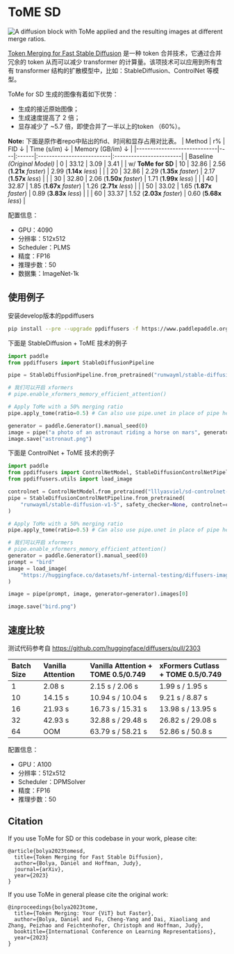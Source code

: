 # ToME SD
![A diffusion block with ToMe applied and the resulting images at different merge ratios.](https://raw.githubusercontent.com/dbolya/tomesd/main/examples/assets/method.jpg)

[Token Merging for Fast Stable Diffusion](https://arxiv.org/pdf/2303.17604.pdf) 是一种 token 合并技术，它通过合并冗余的 token 从而可以减少 transformer 的计算量。该项技术可以应用到所有含有 transformer 结构的扩散模型中，比如：StableDiffusion、ControlNet 等模型。

ToMe for SD 生成的图像有着如下优势：
- 生成的接近原始图像；
- 生成速度提高了 2 倍；
- 显存减少了 ~5.7 倍，即使合并了一半以上的token （60%）。

**Note:** 下面是原作者repo中贴出的fid、时间和显存占用对比表。
| Method                      | r% | FID ↓  | Time (s/im) ↓            | Memory (GB/im) ↓        |
|-----------------------------|----|:------|:--------------------------|:------------------------|
| Baseline _(Original Model)_ | 0  | 33.12 | 3.09                      | 3.41                    |
| w/ **ToMe for SD**        | 10 | 32.86 | 2.56 (**1.21x** _faster_) | 2.99 (**1.14x** _less_) |
|                             | 20 | 32.86 | 2.29 (**1.35x** _faster_) | 2.17 (**1.57x** _less_) |
|                             | 30 | 32.80 | 2.06 (**1.50x** _faster_) | 1.71 (**1.99x** _less_) |
|                             | 40 | 32.87 | 1.85 (**1.67x** _faster_) | 1.26 (**2.71x** _less_) |
|                             | 50 | 33.02 | 1.65 (**1.87x** _faster_) | 0.89 (**3.83x** _less_) |
|                             | 60 | 33.37 | 1.52 (**2.03x** _faster_) | 0.60 (**5.68x** _less_) |

配置信息：
- GPU：4090
- 分辨率：512x512
- Scheduler：PLMS
- 精度：FP16
- 推理步数：50
- 数据集：ImageNet-1k

## 使用例子
安装develop版本的ppdiffusers
```sh
pip install --pre --upgrade ppdiffusers -f https://www.paddlepaddle.org.cn/whl/paddlenlp.html
```

下面是 StableDiffusion + ToME 技术的例子

```python
import paddle
from ppdiffusers import StableDiffusionPipeline

pipe = StableDiffusionPipeline.from_pretrained("runwayml/stable-diffusion-v1-5", safety_checker=None, paddle_dtype=paddle.float16)

# 我们可以开启 xformers
# pipe.enable_xformers_memory_efficient_attention()

# Apply ToMe with a 50% merging ratio
pipe.apply_tome(ratio=0.5) # Can also use pipe.unet in place of pipe here

generator = paddle.Generator().manual_seed(0)
image = pipe("a photo of an astronaut riding a horse on mars", generator=generator).images[0]
image.save("astronaut.png")
```


下面是 ControlNet + ToME 技术的例子
```python
import paddle
from ppdiffusers import ControlNetModel, StableDiffusionControlNetPipeline
from ppdiffusers.utils import load_image

controlnet = ControlNetModel.from_pretrained("lllyasviel/sd-controlnet-canny")
pipe = StableDiffusionControlNetPipeline.from_pretrained(
    "runwayml/stable-diffusion-v1-5", safety_checker=None, controlnet=controlnet, paddle_dtype=paddle.float16
)

# Apply ToMe with a 50% merging ratio
pipe.apply_tome(ratio=0.5) # Can also use pipe.unet in place of pipe here

# 我们可以开启 xformers
# pipe.enable_xformers_memory_efficient_attention()
generator = paddle.Generator().manual_seed(0)
prompt = "bird"
image = load_image(
    "https://huggingface.co/datasets/hf-internal-testing/diffusers-images/resolve/main/sd_controlnet/bird_canny.png"
)

image = pipe(prompt, image, generator=generator).images[0]

image.save("bird.png")
```

## 速度比较
测试代码参考自 https://github.com/huggingface/diffusers/pull/2303

|Batch Size|Vanilla Attention|Vanilla Attention + TOME 0.5/0.749|xFormers Cutlass + TOME 0.5/0.749 |
|:----|:----|:----|:----|
|1|2.08 s|2.15 s / 2.06 s|1.99 s / 1.95 s|
|10|14.15 s|10.94 s / 10.04 s|9.21 s / 8.87 s|
|16|21.93 s|16.73 s / 15.31 s|13.98 s / 13.95 s|
|32|42.93 s|32.88 s / 29.48 s|26.82 s / 29.08 s|
|64|OOM|63.79 s / 58.21 s|52.86 s / 50.8 s|

配置信息：
- GPU：A100
- 分辨率：512x512
- Scheduler：DPMSolver
- 精度：FP16
- 推理步数：50

## Citation

If you use ToMe for SD or this codebase in your work, please cite:
```
@article{bolya2023tomesd,
  title={Token Merging for Fast Stable Diffusion},
  author={Bolya, Daniel and Hoffman, Judy},
  journal={arXiv},
  year={2023}
}
```
If you use ToMe in general please cite the original work:
```
@inproceedings{bolya2023tome,
  title={Token Merging: Your {ViT} but Faster},
  author={Bolya, Daniel and Fu, Cheng-Yang and Dai, Xiaoliang and Zhang, Peizhao and Feichtenhofer, Christoph and Hoffman, Judy},
  booktitle={International Conference on Learning Representations},
  year={2023}
}
```
